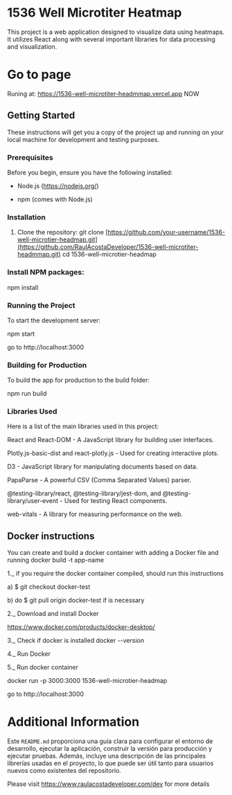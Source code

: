 # 1536 Well Microtiter Heatmap

This project is a web application designed to visualize data using heatmaps. It utilizes React along with several important libraries for data processing and visualization.

# Go to page

Runing at: https://1536-well-microtiter-headmmap.vercel.app NOW

## Getting Started

These instructions will get you a copy of the project up and running on your local machine for development and testing purposes.

### Prerequisites

Before you begin, ensure you have the following installed:

- Node.js (https://nodejs.org/)

- npm (comes with Node.js)

### Installation

1. Clone the repository:
   git clone [https://github.com/your-username/1536-well-microtier-headmap.git](https://github.com/RaulAcostaDeveloper/1536-well-microtiter-headmmap.git)
   cd 1536-well-microtier-headmap

### Install NPM packages:

npm install

### Running the Project

To start the development server:

npm start

go to http://localhost:3000

### Building for Production
To build the app for production to the build folder:

npm run build


### Libraries Used
Here is a list of the main libraries used in this project:

React and React-DOM - A JavaScript library for building user interfaces.

Plotly.js-basic-dist and react-plotly.js - Used for creating interactive plots.

D3 - JavaScript library for manipulating documents based on data.

PapaParse - A powerful CSV (Comma Separated Values) parser.

@testing-library/react, @testing-library/jest-dom, and @testing-library/user-event - Used for testing React components.

web-vitals - A library for measuring performance on the web.

## Docker instructions
You can create and build a docker container with adding a Docker file and running docker build -t app-name

1._ if you require the docker container compiled, should run this instructions

   a) $ git checkout docker-test

   b) do $ git pull origin docker-test if is necessary

2._ Download and install Docker

https://www.docker.com/products/docker-desktop/

3._ Check if docker is installed
docker --version

4._ Run Docker

5._ Run docker container

docker run -p 3000:3000 1536-well-microtier-headmap

go to http://localhost:3000



# Additional Information

Este `README.md` proporciona una guía clara para configurar el entorno de desarrollo, ejecutar la aplicación, construir la versión para producción y ejecutar pruebas. Además, incluye una descripción de las principales librerías usadas en el proyecto, lo que puede ser útil tanto para usuarios nuevos como existentes del repositorio.

Please visit https://www.raulacostadeveloper.com/dev for more details
